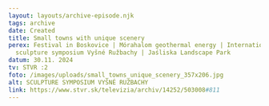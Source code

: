 ```yaml
---
layout: layouts/archive-episode.njk
tags: archive
date: Created
title: Small towns with unique scenery
perex: Festival in Boskovice | Mórahalom geothermal energy | International
  sculpture symposium Vyšné Ružbachy | Jaśliska Landscape Park
datum: 30.11. 2024
tv: STVR :2
foto: /images/uploads/small_towns_unique_scenery_357x206.jpg
alt: SCULPTURE SYMPOSIUM VYŠNÉ RUŽBACHY
link: https://www.stvr.sk/televizia/archiv/14252/503008#811
---
```

